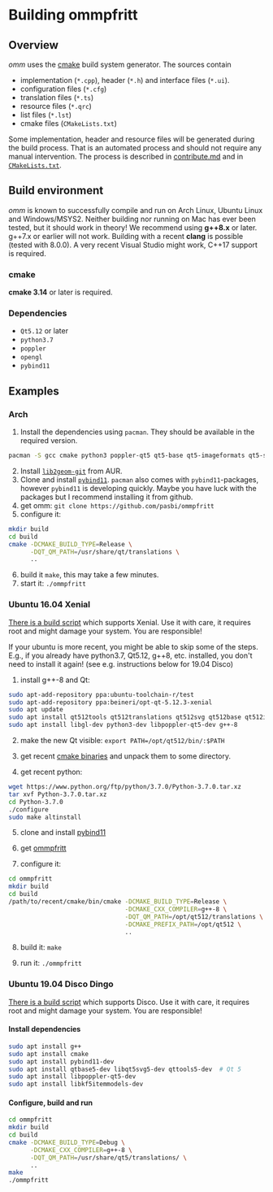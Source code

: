 # Building ommpfritt

## Overview

*omm* uses the [cmake](cmake.org) build system generator.
The sources contain

-    implementation (`*.cpp`), header (`*.h`) and interface files (`*.ui`).
-    configuration files (`*.cfg`)
-    translation files (`*.ts`)
-    resource files (`*.qrc`)
-    list files (`*.lst`)
-    cmake files (`CMakeLists.txt`)

Some implementation, header and resource files will be generated during the
build process.
That is an automated process and should not require any manual intervention.
The process is described in [contribute.md](contribute.md) and in
[`CMakeLists.txt`](../CMakeLists.txt).

## Build environment

*omm* is known to successfully compile and run on Arch Linux, Ubuntu Linux and 
Windows/MSYS2.
Neither building nor running on Mac has ever been tested, but it should work in theory!
We recommend using **g++8.x** or later. g++7.x or earlier will not work.
Building with a recent **clang** is possible (tested with 8.0.0).
A very recent Visual Studio might work, C++17 support is required.

### cmake
**cmake 3.14** or later is required.

### Dependencies

-   `Qt5.12` or later
-   `python3.7`
-   `poppler`
-   `opengl`
-   `pybind11`

## Examples

### Arch

1.   Install the dependencies using `pacman`.
They should be available in the required version.

```bash
pacman -S gcc cmake python3 poppler-qt5 qt5-base qt5-imageformats qt5-svg qt5-translations qt5-tools
```

2.   Install [`lib2geom-git`](https://aur.archlinux.org/packages/lib2geom-git/) from AUR.
3.   Clone and install [`pybind11`](https://github.com/pybind/pybind11).
`pacman` also comes with `pybind11`-packages, however `pybind11` is developing
quickly.
Maybe you have luck with the packages but I recommend installing it from
github.
4.   get omm: `git clone https://github.com/pasbi/ommpfritt`
5.   configure it:

```bash
mkdir build
cd build
cmake -DCMAKE_BUILD_TYPE=Release \
      -DQT_QM_PATH=/usr/share/qt/translations \
      ..
```

6.   build it `make`, this may take a few minutes.
7.   start it: `./ommpfritt`

### Ubuntu 16.04 Xenial

[There is a build script](../build-scripts/build-omm-ubuntu.sh) which supports
Xenial.
Use it with care, it requires root and might damage your system.
You are responsible!

If your ubuntu is more recent, you might be able to skip some of the steps.
E.g., if you already have python3.7, Qt5.12, g++8, etc. installed, you don't
need to install it again! (see e.g. instructions below for 19.04 Disco)

1.   install g++-8 and Qt:
```bash
sudo apt-add-repository ppa:ubuntu-toolchain-r/test
sudo apt-add-repository ppa:beineri/opt-qt-5.12.3-xenial
sudo apt update
sudo apt install qt512tools qt512translations qt512svg qt512base qt512imageformats
sudo apt install libgl-dev python3-dev libpoppler-qt5-dev g++-8
```

2.  make the new Qt visible: `export PATH=/opt/qt512/bin/:$PATH`

3.  get recent [cmake binaries](cmake.org/download/) and unpack them to some
directory.

4.  get recent python:
```bash
wget https://www.python.org/ftp/python/3.7.0/Python-3.7.0.tar.xz
tar xvf Python-3.7.0.tar.xz
cd Python-3.7.0
./configure
sudo make altinstall
```

5.   clone and install [pybind11](github.com/pybind/pybind11)

6.   get [ommpfritt](github.com/pasbi/ommpfritt)

7.   configure it:
```bash
cd ommpfritt
mkdir build
cd build
/path/to/recent/cmake/bin/cmake -DCMAKE_BUILD_TYPE=Release \
                                -DCMAKE_CXX_COMPILER=g++-8 \
                                -DQT_QM_PATH=/opt/qt512/translations \
                                -DCMAKE_PREFIX_PATH=/opt/qt512 \
                                ..
```

8.   build it: `make`

9.   run it: `./ommpfritt`

### Ubuntu 19.04 Disco Dingo

[There is a build script](../build-scripts/build-omm-ubuntu.sh) which supports
Disco.
Use it with care, it requires root and might damage your system.
You are responsible!

#### Install dependencies

```bash
sudo apt install g++
sudo apt install cmake
sudo apt install pybind11-dev
sudo apt install qtbase5-dev libqt5svg5-dev qttools5-dev  # Qt 5
sudo apt install libpoppler-qt5-dev
sudo apt install libkf5itemmodels-dev
```

#### Configure, build and run

```bash
cd ommpfritt
mkdir build
cd build
cmake -DCMAKE_BUILD_TYPE=Debug \
      -DCMAKE_CXX_COMPILER=g++-8 \
      -DQT_QM_PATH=/usr/share/qt5/translations/ \
      ..
make
./ommpfritt
```

